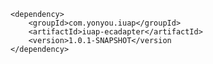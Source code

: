 	<dependency>
    	<groupId>com.yonyou.iuap</groupId>
    	<artifactId>iuap-ecadapter</artifactId>
    	<version>1.0.1-SNAPSHOT</version
	</dependency>
